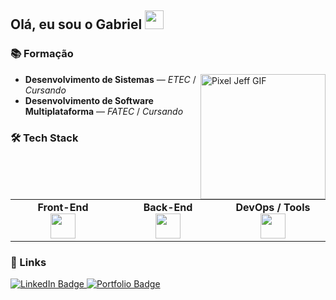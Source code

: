 ## Olá, eu sou o Gabriel <img src="https://media.giphy.com/media/hvRJCLFzcasrR4ia7z/giphy.gif" width="30">


### 📚 Formação

<p align="left">
  <img 
    src="https://mir-s3-cdn-cf.behance.net/project_modules/1400_opt_1/dece5f124024167.60fb03546918b.gif" 
    alt="Pixel Jeff GIF" 
    height="200px" 
    align="right"
  />

  - **Desenvolvimento de Sistemas** — *ETEC* / *Cursando*  
  - **Desenvolvimento de Software Multiplataforma** — *FATEC* / *Cursando*
</p>

### 🛠 Tech Stack

<table>
  <tr>
    <td align="center" width="25%">
      <strong>Front-End</strong><br/>
      <img height="40px" src="https://skills.syvixor.com/api/icons?i=nextjs,react,vite,tailwindcss"/>
    </td>
    <td align="center" width="25%">
      <strong>Back-End</strong><br/>
      <img height="40px" src="https://skills.syvixor.com/api/icons?i=go,ts,js,java"/>
    </td>
    <td align="center" width="25%">
      <strong>DevOps / Tools</strong><br/>
      <img height="40px" src="https://skills.syvixor.com/api/icons?i=docker,linux,vscode"/>
    </td>
  </tr>
</table>



### 🔗 Links

<p>
  <a href="https://www.linkedin.com/in/gabriel-devfullstack/" target="_blank">
    <img 
      src="https://img.shields.io/badge/LinkedIn-0A66C2?style=for-the-badge&logo=linkedin&logoColor=white" 
      alt="LinkedIn Badge"
    />
  </a>
  <a href="https://portfoliogabriellima.vercel.app/" target="_blank">
    <img 
      src="https://img.shields.io/badge/Portfolio-000000?style=for-the-badge&logo=About.me&logoColor=white" 
      alt="Portfolio Badge"
    />
  </a>
</p>

